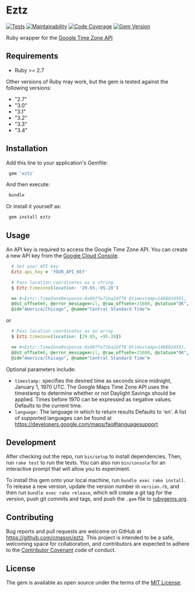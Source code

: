 # Eztz

[![Tests](https://github.com/cmason/eztz/actions/workflows/test.yml/badge.svg)](https://github.com/cmason/eztz/actions/workflows/test.yml)
[![Maintainability](https://qlty.sh/gh/cmason/projects/eztz/maintainability.svg)](https://qlty.sh/gh/cmason/projects/eztz)
[![Code Coverage](https://qlty.sh/gh/cmason/projects/eztz/coverage.svg)](https://qlty.sh/gh/cmason/projects/eztz)
[![Gem Version](https://badge.fury.io/rb/eztz.png)](http://badge.fury.io/rb/eztz)

Ruby wrapper for the [Google Time Zone API](https://developers.google.com/maps/documentation/timezone)

## Requirements

- Ruby >= 2.7

Other versions of Ruby may work, but the gem is tested against the following versions:

- "2.7"
- "3.0"
- "3.1"
- "3.2"
- "3.3"
- "3.4"

## Installation

Add this line to your application's Gemfile:

```ruby
 gem 'eztz'
```

And then execute:

```ruby
 bundle
```

Or install it yourself as:

```ruby
 gem install eztz
```

## Usage

An API key is required to access the Google Time Zone API. You can create a new
API key from the [Google Cloud Console](https://developers.google.com/maps/documentation/timezone/get-api-key).

```ruby
  # Set your API key
  Eztz.api_key = 'YOUR_API_KEY'

  # Pass location coordinates as a string
  $ Eztz.timezone(location: '29.65,-95.28')

  => #<Eztz::TimeZoneResponse:0x007fe71ba2df78 @timestamp=1488834591,
  @dst_offset=0, @error_message=nil, @raw_offset=-21600, @status="OK",
  @id="America/Chicago", @name="Central Standard Time">
```

or

```ruby
  # Pass location coordinates as an array
  $ Eztz.timezone(location: [29.65, -95.28])

  => #<Eztz::TimeZoneResponse:0x007fe71ba2df78 @timestamp=1488834591,
  @dst_offset=0, @error_message=nil, @raw_offset=-21600, @status="OK",
  @id="America/Chicago", @name="Central Standard Time">
```

Optional parameters include:

- `timestamp:` specifies the desired time as seconds since midnight,
  January 1, 1970 UTC. The Google Maps Time Zone API uses the timestamp to
  determine whether or not Daylight Savings should be applied. Times before 1970
  can be expressed as negative values. Defaults to the current time.
- `language:` The language in which to return results Defaults to 'en'.
  A list of supported languages can be found at <https://developers.google.com/maps/faq#languagesupport>

## Development

After checking out the repo, run `bin/setup` to install dependencies.
Then, run `rake test` to run the tests. You can also run `bin/console`
for an interactive prompt that will allow you to experiment.

To install this gem onto your local machine, run `bundle exec rake install`.
To release a new version, update the version number in `version.rb`,
and then run `bundle exec rake release`, which will create a git tag for the version,
push git commits and tags, and push the `.gem` file to [rubygems.org](https://rubygems.org).

## Contributing

Bug reports and pull requests are welcome on GitHub at <https://github.com/cmason/eztz>.
This project is intended to be a safe, welcoming space for collaboration, and
contributors are expected to adhere to the
[Contributor Covenant](https://contributor-covenant.org) code of conduct.

## License

The gem is available as open source under the terms of the
[MIT License](https://opensource.org/licenses/MIT).
